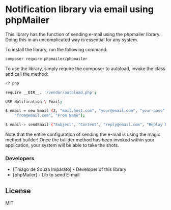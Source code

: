 # Notification library via email using phpMailer

This library has the function of sending e-mail using the phpmailer library. Doing this in an uncomplicated way is essential for any system.

To install the library, run the following command:

``` sh
composer require phpmailer/phpmailer
```

To use the library, simply require the composer to autoload, invoke the class and call the method:

``` sh
<? php

require __DIR__. '/vendor/autoload.php';

USE Notification \ Email;

$ email = new Email (2, "mail.host.com", "your@email.com", "your-pass", "smtp secure (tls / ssl)", "port (587)",
    "from@email.com", "From Name");

$ email-> sendEmail ("Subject", "Content", "reply@email.com", "Replay Name", "address@email.com", "Address Name");
```

Note that the entire configuration of sending the e-mail is using the magic method builder! Once the builder method has been invoked within your application, your system will be able to take the shots.

### Developers
* [Thiago de Souza Imparato] - Developer of this library 
* [phpMailer] - Lib to send E-mail

License
----

MIT


[//]: #
[notification]: <mailto: notification@imparatotecnologia.com.br>

